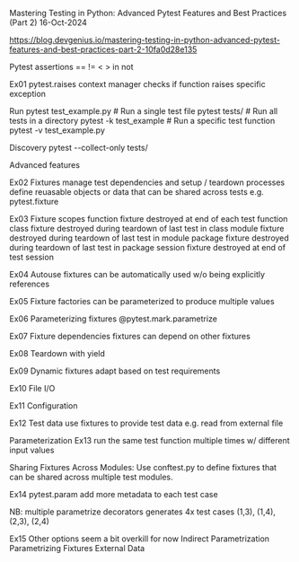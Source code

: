 Mastering Testing in Python: Advanced Pytest Features and Best Practices (Part 2)
16-Oct-2024


https://blog.devgenius.io/mastering-testing-in-python-advanced-pytest-features-and-best-practices-part-2-10fa0d28e135


Pytest
assertions
== != < > in not


Ex01
pytest.raises
context manager checks if function raises specific exception


Run
pytest test_example.py      # Run a single test file
pytest tests/               # Run all tests in a directory
pytest -k test_example      # Run a specific test function
pytest -v test_example.py


Discovery
pytest --collect-only tests/


Advanced features

Ex02
Fixtures
manage test dependencies and setup / teardown processes
define reuasable objects or data that can be shared across tests
e.g.
pytest.fixture


Ex03
Fixture scopes
function    fixture destroyed at end of each test function
class       fixture destroyed during teardown of last test in class
module      fixture destroyed during teardown of last test in module
package     fixture destroyed during teardown of last test in package
session     fixture destroyed at end of test session


Ex04
Autouse fixtures
can be automatically used w/o being explicitly references


Ex05
Fixture factories
can be parameterized to produce multiple values


Ex06
Parameterizing fixtures
@pytest.mark.parametrize


Ex07
Fixture dependencies
fixtures can depend on other fixtures


Ex08
Teardown with yield


Ex09
Dynamic fixtures
adapt based on test requirements


Ex10
File I/O

Ex11
Configuration

Ex12
Test data
use fixtures to provide test data e.g. read from external file


Parameterization
Ex13
run the same test function multiple times w/ different input values








Sharing Fixtures Across Modules: Use conftest.py to define fixtures that can be shared across multiple test modules.

Ex14
pytest.param
add more metadata to each test case

NB:
multiple parametrize decorators
generates 4x test cases
(1,3), (1,4), (2,3), (2,4)

Ex15
Other options seem a bit overkill for now
Indirect Parametrization
Parametrizing Fixtures
External Data